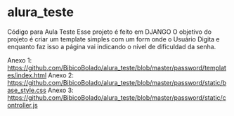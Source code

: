 # alura_teste
Código para Aula Teste
Esse projeto é feito em DJANGO 
O objetivo do projeto é criar um template simples com um form onde o Usuário 
Digita e enquanto faz isso a página vai indicando o nível de dificuldad da senha.

Anexo 1:
https://github.com/BibicoBolado/alura_teste/blob/master/password/templates/index.html
Anexo 2:
https://github.com/BibicoBolado/alura_teste/blob/master/password/static/base_style.css
Anexo 3:
https://github.com/BibicoBolado/alura_teste/blob/master/password/static/controller.js
